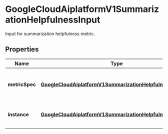 

# GoogleCloudAiplatformV1SummarizationHelpfulnessInput

Input for summarization helpfulness metric.

## Properties

| Name | Type | Description | Notes |
|------------ | ------------- | ------------- | -------------|
|**metricSpec** | [**GoogleCloudAiplatformV1SummarizationHelpfulnessSpec**](GoogleCloudAiplatformV1SummarizationHelpfulnessSpec.md) | Required. Spec for summarization helpfulness score metric. |  [optional] |
|**instance** | [**GoogleCloudAiplatformV1SummarizationHelpfulnessInstance**](GoogleCloudAiplatformV1SummarizationHelpfulnessInstance.md) | Required. Summarization helpfulness instance. |  [optional] |



